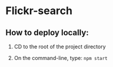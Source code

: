 # Flickr-search

## How to deploy locally:
1. CD to the root of the project directory

2. On the command-line, type: ```npm start```